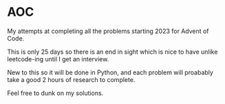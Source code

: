 # AOC

My attempts at completing all the problems starting 2023 for Advent of Code.

This is only 25 days so there is an end in sight which is nice to have unlike leetcode-ing until I get an interview.

New to this so it will be done in Python, and each problem will proabably take a good 2 hours of research to complete.

Feel free to dunk on my solutions.